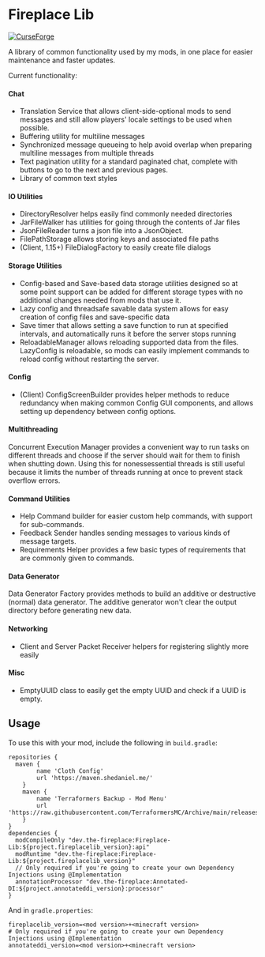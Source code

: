 # Fireplace Lib
[![CurseForge](http://cf.way2muchnoise.eu/short_432845_downloads.svg)](https://minecraft.curseforge.com/projects/fireplace-lib)

A library of common functionality used by my mods, in one place for easier maintenance and faster updates.

Current functionality:

#### Chat
- Translation Service that allows client-side-optional mods to send messages and still allow players' locale settings to be used when possible.
- Buffering utility for multiline messages
- Synchronized message queueing to help avoid overlap when preparing multiline messages from multiple threads
- Text pagination utility for a standard paginated chat, complete with buttons to go to the next and previous pages.
- Library of common text styles

#### IO Utilities
- DirectoryResolver helps easily find commonly needed directories
- JarFileWalker has utilities for going through the contents of Jar files
- JsonFileReader turns a json file into a JsonObject.
- FilePathStorage allows storing keys and associated file paths
- (Client, 1.15+) FileDialogFactory to easily create file dialogs

#### Storage Utilities
- Config-based and Save-based data storage utilities designed so at some point support can be added for different storage types with no additional changes needed from mods that use it.
- Lazy config and threadsafe savable data system allows for easy creation of config files and save-specific data
- Save timer that allows setting a save function to run at specified intervals, and automatically runs it before the server stops running
- ReloadableManager allows reloading supported data from the files. LazyConfig is reloadable, so mods can easily implement commands to reload config without restarting the server.

#### Config
- (Client) ConfigScreenBuilder provides helper methods to reduce redundancy when making common Config GUI components, and allows setting up dependency between config options.

#### Multithreading
Concurrent Execution Manager provides a convenient way to run tasks on different threads and choose if the server should wait for them to finish when shutting down. Using this for nonessessential threads is still useful because it limits the number of threads running at once to prevent stack overflow errors.

#### Command Utilities
- Help Command builder for easier custom help commands, with support for sub-commands.
- Feedback Sender handles sending messages to various kinds of message targets.
- Requirements Helper provides a few basic types of requirements that are commonly given to commands.

#### Data Generator
Data Generator Factory provides methods to build an additive or destructive (normal) data generator. The additive generator won't clear the output directory before generating new data.

#### Networking
- Client and Server Packet Receiver helpers for registering slightly more easily

#### Misc
- EmptyUUID class to easily get the empty UUID and check if a UUID is empty.

## Usage
To use this with your mod, include the following in `build.gradle`:
```
repositories {
  maven {
		name 'Cloth Config'
		url 'https://maven.shedaniel.me/'
	}
	maven {
		name 'Terraformers Backup - Mod Menu'
		url 'https://raw.githubusercontent.com/TerraformersMC/Archive/main/releases/'
	}
}
dependencies {
  modCompileOnly "dev.the-fireplace:Fireplace-Lib:${project.fireplacelib_version}:api"
  modRuntime "dev.the-fireplace:Fireplace-Lib:${project.fireplacelib_version}"
  // Only required if you're going to create your own Dependency Injections using @Implementation
  annotationProcessor "dev.the-fireplace:Annotated-DI:${project.annotateddi_version}:processor"
}
```
And in `gradle.properties`:
```
fireplacelib_version=<mod version>+<minecraft version>
# Only required if you're going to create your own Dependency Injections using @Implementation
annotateddi_version=<mod version>+<minecraft version>
```
